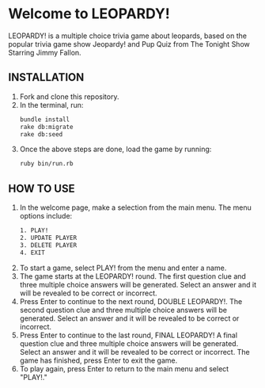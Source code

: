# Welcome to LEOPARDY!

LEOPARDY! is a multiple choice trivia game about leopards, based on the popular trivia game show Jeopardy! and Pup Quiz from The Tonight Show Starring Jimmy Fallon.

## INSTALLATION

1. Fork and clone this repository.
2. In the terminal, run:
    ```bash 
    bundle install
    rake db:migrate
    rake db:seed
    ```
5. Once the above steps are done, load the game by running:
    ```bash 
    ruby bin/run.rb
    ```

## HOW TO USE

1. In the welcome page, make a selection from the main menu. The menu options include: 
    ```bash
    1. PLAY!
    2. UPDATE PLAYER
    3. DELETE PLAYER
    4. EXIT
    ```
3. To start a game, select PLAY! from the menu and enter a name.
4. The game starts at the LEOPARDY! round. The first question clue and three multiple choice answers will be generated. Select an answer and it will be revealed to be correct or incorrect.
6. Press Enter to continue to the next round, DOUBLE LEOPARDY!. The second question clue and three multiple choice answers will be generated. Select an answer and it will be revealed to be correct or incorrect.
8. Press Enter to continue to the last round, FINAL LEOPARDY! A final question clue and three multiple choice answers will be generated. Select an answer and it will be revealed to be correct or incorrect. The game has finished, press Enter to exit the game.
10. To play again, press Enter to return to the main menu and select "PLAY!."
